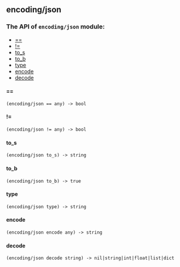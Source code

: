 encoding/json
-

### The API of `encoding/json` module:

+ [==](#==)
+ [!=](#!=)
+ [to_s](#to_s)
+ [to_b](#to_b)
+ [type](#type)
+ [encode](#encode)
+ [decode](#decode)


#### ==

```aquarius
(encoding/json == any) -> bool
```

#### !=

```aquarius
(encoding/json != any) -> bool
```

#### to_s

```aquarius
(encoding/json to_s) -> string
```

#### to_b

```aquarius
(encoding/json to_b) -> true
```

#### type

```aquarius
(encoding/json type) -> string
```

#### encode

```aquarius
(encoding/json encode any) -> string
```

#### decode 

```aquarius
(encoding/json decode string) -> nil|string|int|float|list|dict
```